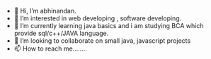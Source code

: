 - 👋 Hi, I’m abhinandan.
- 👀 I’m interested in web developing , software developing.
- 🌱 I’m currently learning java basics and i am studying BCA which provide sql/c++/JAVA language.
- 💞️ I’m looking to collaborate on small java, javascript projects
- 📫 How to reach me........

<!---
noobmaster52/noobmaster52 is a ✨ special ✨ repository because its `README.md` (this file) appears on your GitHub profile.
You can click the Preview link to take a look at your changes.
--->
